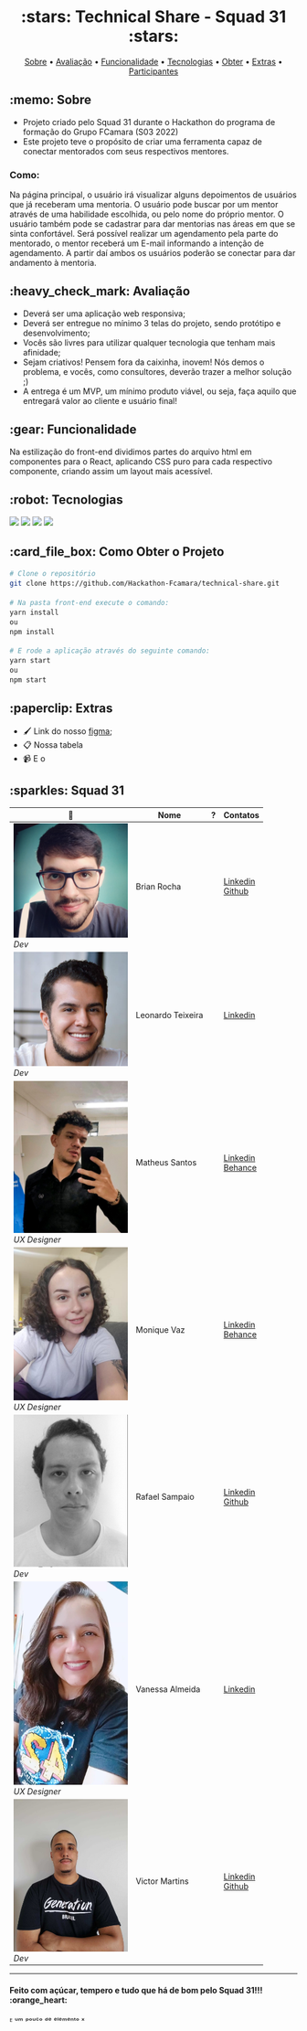 <h1 align="center"> :stars: Technical Share - Squad 31 :stars: </h1>

<p align="center">
	<a href="#sobre">Sobre</a> • 
	<a href="#avaliação">Avaliação</a> • 
	<a href="#funcionalidade">Funcionalidade</a> • 
	<a href="#tecnologias">Tecnologias</a> • 
	<a href="#obter">Obter</a> • 
	<a href="#extra">Extras</a> • 
	<a href="#squad">Participantes</a>
</p>

<h2 id="sobre"> :memo: Sobre</h2>

- Projeto criado pelo Squad 31 durante o Hackathon do programa de formação do Grupo FCamara (S03 2022)
- Este projeto teve o propósito de criar uma ferramenta capaz de conectar mentorados com seus respectivos mentores.
<h3>Como:</h3>
<p>Na página principal, o usuário irá visualizar alguns depoimentos de usuários que já receberam uma mentoria. O usuário pode buscar por um mentor através de uma habilidade escolhida, ou pelo nome do próprio mentor.
O usuário também pode se cadastrar para dar mentorias nas áreas em que se sinta confortável.
Será possível realizar um agendamento pela parte do mentorado, o mentor receberá um E-mail informando a intenção de agendamento. A partir daí ambos os usuários poderão se conectar para dar andamento à mentoria.</p>

<h2 id="avaliação"> :heavy_check_mark: Avaliação</h2>

- Deverá ser uma aplicação web responsiva;
- Deverá ser entregue no mínimo 3 telas do projeto, sendo protótipo e desenvolvimento;
- Vocês são livres para utilizar qualquer tecnologia que tenham mais afinidade;
- Sejam criativos! Pensem fora da caixinha, inovem! Nós demos o problema, e vocês, como consultores, deverão trazer a melhor solução ;)
- A entrega é um MVP, um mínimo produto viável, ou seja, faça aquilo que entregará valor ao cliente e usuário final!

<h2 id="funcionalidade"> :gear: Funcionalidade </h2>

<p>Na estilização do front-end dividimos partes do arquivo html em componentes para o React, aplicando CSS puro para cada respectivo componente, criando assim um layout mais acessível.</p>

<h2 id="tecnologias"> :robot: Tecnologias </h2>


<a href="https://developer.mozilla.org/en-US/docs/Glossary/HTML" target="_blank"><img src="https://img.shields.io/badge/-HTML-0d1017"/></a> <a href="https://developer.mozilla.org/en-US/docs/Web/CSS"><img src="https://img.shields.io/badge/-CSS-0d1017"/></a> </a> <a href="https://www.javascript.com/"><img  src="https://img.shields.io/badge/-JavaScript-0d1017"/></a> <a href="https://pt-br.reactjs.org/"><img src="https://img.shields.io/badge/-ReactJS-0d1017"/></a>

<h2 id="obter"> :card_file_box: Como Obter o Projeto</h2>

```bash
# Clone o repositório
git clone https://github.com/Hackathon-Fcamara/technical-share.git

# Na pasta front-end execute o comando:
yarn install
ou
npm install

# E rode a aplicação através do seguinte comando:
yarn start
ou
npm start
```

<h2 id="extra"> :paperclip: Extras </h2>

- :paintbrush: Link do nosso <a href="https://www.figma.com/file/cm19a1XPH4gpuMTbM1nFoN/Technical-Share---UI?node-id=10%3A2">figma</a>;
- :clipboard: Nossa tabela
- :video_camera: E o

<h2 id="squad"> :sparkles: Squad 31 </h2>

| :camera_flash:                                              | Nome              |  ?         | Contatos                                                                                                                            |
| ----------------------------------------------------------- | ----------------- | ---        | ----------------------------------------------------------------------------------------------------------------------------------- |
| <img src="images/Brian.jpg" width="200"><br>_Dev_           | Brian Rocha       |            | <a href="https://www.linkedin.com/in/brian-rocha-897220237">Linkedin</a><br><a href="https://github.com/BobtheCoder-jpg">Github</a>|
| <img src="images/Leonardo.jpg" width="200"><br>_Dev_        | Leonardo Teixeira |            |                                                                                         <a href="https://www.linkedin.com/in/leotx/ ">Linkedin</a>                                              |
| <img src="images/Matheus.png" width="200"><br>_UX Designer_ | Matheus Santos    |     | <a href="https://www.linkedin.com/in/matheussantos081194/">Linkedin</a><br><a href="https://www.behance.net/mathsnts">Behance</a>    |                                                                                                                                     |
| <img src="images/Monique.jpg" width="200"><br>_UX Designer_ | Monique Vaz       |     | <a href="https://www.linkedin.com/in/monique-vaz-081b8016a">Linkedin</a><br><a href="https://www.behance.net/moniquecardoso1">Behance</a>                                                            |
| <img src="images/rafa.jpg" width="200"><br>_Dev_        | Rafael Sampaio        |     | <a href="https://www.linkedin.com/in/rafael-sampaio-de-oliveira-49b317210/">Linkedin</a><br><a href="https://github.com/Samppaio">Github</a>                                                                                                                                    |
| <img src="images/vanessa.jpg" width="200"><br>_UX Designer_ | Vanessa Almeida   |     | <a href="https://www.linkedin.com/in/vanessaalmartins/">Linkedin</a>                                                                                                                                    |
| <img src="images/Victor.jpg" width="200"><br>_Dev_          | Victor Martins    |     | <a href="https://www.linkedin.com/in/victorm-reis/">Linkedin</a><br><a href="https://github.com/victormreis">Github</a>              |

<hr>

<h4>Feito com açúcar, tempero e tudo que há de bom pelo Squad 31!!! :orange_heart:</h4>
<p>ᴱ ᵘᵐ ᵖᵒᵘᶜᵒ ᵈᵉ ᵉˡᵉᵐᵉⁿᵗᵒ ˣ</p>

